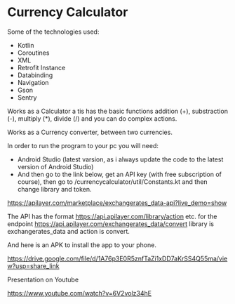 <b><h1>Currency Calculator</h1></b>

Some of the technologies used:

<ul>
  <li>Kotlin</li>
  <li>Coroutines</li>
  <li>XML</li>
  <li>Retrofit Instance</li>
  <li>Databinding</li>
  <li>Navigation</li>
  <li>Gson</li>
  <li>Sentry</li>
</ul> 
  
Works as a Calculator a tis has the basic functions addition (+), substraction (-), multiply (*), divide (/) and you can do complex actions.

Works as a Currency converter, between two currencies.

In order to run the program to your pc you will need:
<ul>
<li>Android Studio (latest varsion, as i always update the code to the latest version of Android Studio)</li>

<li>And then go to the link below, get an API key (with free subscription of course), then go to 
/currencycalculator/util/Constants.kt and then change library and token.</li>
</ul> 

https://apilayer.com/marketplace/exchangerates_data-api?live_demo=show

The API has the format https://api.apilayer.com/library/action etc. for the endpoint https://api.apilayer.com/exchangerates_data/convert library is exchangerates_data and action is convert.



And here is an APK to install the app to your phone.

https://drive.google.com/file/d/1A76p3E0R5znfTaZi1xDD7aKrSS4Q55ma/view?usp=share_link


Presentation on Youtube

https://www.youtube.com/watch?v=6V2volz34hE

